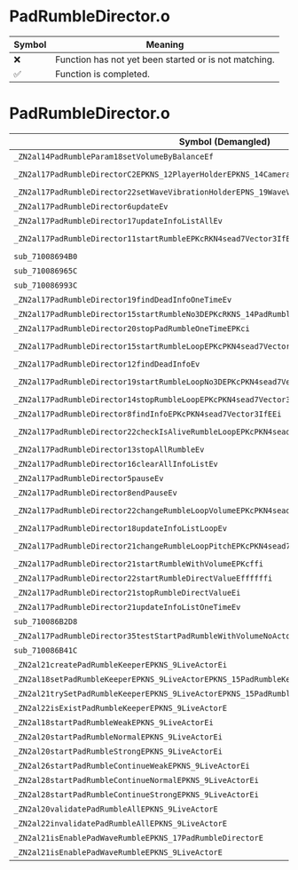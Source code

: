 # PadRumbleDirector.o
| Symbol | Meaning 
| ------------- | ------------- 
| :x: | Function has not yet been started or is not matching. 
| :white_check_mark: | Function is completed. 


# PadRumbleDirector.o
| Symbol (Demangled) | Symbol (Mangled) | Decompiled? |
| ------------- |  ------------- | ------------- |
| `_ZN2al14PadRumbleParam18setVolumeByBalanceEf` | `al::PadRumbleParam::setVolumeByBalance(float)` | :white_check_mark: |
| `_ZN2al17PadRumbleDirectorC2EPKNS_12PlayerHolderEPKNS_14CameraDirectorE` | `al::PadRumbleDirector::PadRumbleDirector(al::PlayerHolder const*,al::CameraDirector const*)` | :white_check_mark: |
| `_ZN2al17PadRumbleDirector22setWaveVibrationHolderEPNS_19WaveVibrationHolderE` | `al::PadRumbleDirector::setWaveVibrationHolder(al::WaveVibrationHolder *)` | :white_check_mark: |
| `_ZN2al17PadRumbleDirector6updateEv` | `al::PadRumbleDirector::update(void)` | :white_check_mark: |
| `_ZN2al17PadRumbleDirector17updateInfoListAllEv` | `al::PadRumbleDirector::updateInfoListAll(void)` | :white_check_mark: |
| `_ZN2al17PadRumbleDirector11startRumbleEPKcRKN4sead7Vector3IfEERKNS_14PadRumbleParamEi` | `al::PadRumbleDirector::startRumble(char const*,sead::Vector3<float> const&,al::PadRumbleParam const&,int)` | :white_check_mark: |
| `sub_71008694B0` | `` | :white_check_mark: |
| `sub_710086965C` | `` | :white_check_mark: |
| `sub_710086993C` | `` | :white_check_mark: |
| `_ZN2al17PadRumbleDirector19findDeadInfoOneTimeEv` | `al::PadRumbleDirector::findDeadInfoOneTime(void)` | :white_check_mark: |
| `_ZN2al17PadRumbleDirector15startRumbleNo3DEPKcRKNS_14PadRumbleParamEi` | `al::PadRumbleDirector::startRumbleNo3D(char const*,al::PadRumbleParam const&,int)` | :white_check_mark: |
| `_ZN2al17PadRumbleDirector20stopPadRumbleOneTimeEPKci` | `al::PadRumbleDirector::stopPadRumbleOneTime(char const*,int)` | :white_check_mark: |
| `_ZN2al17PadRumbleDirector15startRumbleLoopEPKcPKN4sead7Vector3IfEERKNS_14PadRumbleParamEi` | `al::PadRumbleDirector::startRumbleLoop(char const*,sead::Vector3<float> const*,al::PadRumbleParam const&,int)` | :white_check_mark: |
| `_ZN2al17PadRumbleDirector12findDeadInfoEv` | `al::PadRumbleDirector::findDeadInfo(void)` | :white_check_mark: |
| `_ZN2al17PadRumbleDirector19startRumbleLoopNo3DEPKcPKN4sead7Vector3IfEERKNS_14PadRumbleParamEi` | `al::PadRumbleDirector::startRumbleLoopNo3D(char const*,sead::Vector3<float> const*,al::PadRumbleParam const&,int)` | :white_check_mark: |
| `_ZN2al17PadRumbleDirector14stopRumbleLoopEPKcPKN4sead7Vector3IfEEi` | `al::PadRumbleDirector::stopRumbleLoop(char const*,sead::Vector3<float> const*,int)` | :white_check_mark: |
| `_ZN2al17PadRumbleDirector8findInfoEPKcPKN4sead7Vector3IfEEi` | `al::PadRumbleDirector::findInfo(char const*,sead::Vector3<float> const*,int)` | :white_check_mark: |
| `_ZN2al17PadRumbleDirector22checkIsAliveRumbleLoopEPKcPKN4sead7Vector3IfEEi` | `al::PadRumbleDirector::checkIsAliveRumbleLoop(char const*,sead::Vector3<float> const*,int)` | :white_check_mark: |
| `_ZN2al17PadRumbleDirector13stopAllRumbleEv` | `al::PadRumbleDirector::stopAllRumble(void)` | :white_check_mark: |
| `_ZN2al17PadRumbleDirector16clearAllInfoListEv` | `al::PadRumbleDirector::clearAllInfoList(void)` | :white_check_mark: |
| `_ZN2al17PadRumbleDirector5pauseEv` | `al::PadRumbleDirector::pause(void)` | :white_check_mark: |
| `_ZN2al17PadRumbleDirector8endPauseEv` | `al::PadRumbleDirector::endPause(void)` | :white_check_mark: |
| `_ZN2al17PadRumbleDirector22changeRumbleLoopVolumeEPKcPKN4sead7Vector3IfEEffi` | `al::PadRumbleDirector::changeRumbleLoopVolume(char const*,sead::Vector3<float> const*,float,float,int)` | :white_check_mark: |
| `_ZN2al17PadRumbleDirector18updateInfoListLoopEv` | `al::PadRumbleDirector::updateInfoListLoop(void)` | :white_check_mark: |
| `_ZN2al17PadRumbleDirector21changeRumbleLoopPitchEPKcPKN4sead7Vector3IfEEffi` | `al::PadRumbleDirector::changeRumbleLoopPitch(char const*,sead::Vector3<float> const*,float,float,int)` | :white_check_mark: |
| `_ZN2al17PadRumbleDirector21startRumbleWithVolumeEPKcffi` | `al::PadRumbleDirector::startRumbleWithVolume(char const*,float,float,int)` | :white_check_mark: |
| `_ZN2al17PadRumbleDirector22startRumbleDirectValueEffffffi` | `al::PadRumbleDirector::startRumbleDirectValue(float,float,float,float,float,float,int)` | :white_check_mark: |
| `_ZN2al17PadRumbleDirector21stopRumbleDirectValueEi` | `al::PadRumbleDirector::stopRumbleDirectValue(int)` | :white_check_mark: |
| `_ZN2al17PadRumbleDirector21updateInfoListOneTimeEv` | `al::PadRumbleDirector::updateInfoListOneTime(void)` | :white_check_mark: |
| `sub_710086B2D8` | `` | :white_check_mark: |
| `_ZN2al17PadRumbleDirector35testStartPadRumbleWithVolumeNoActorEPKcff` | `al::PadRumbleDirector::testStartPadRumbleWithVolumeNoActor(char const*,float,float)` | :white_check_mark: |
| `sub_710086B41C` | `` | :white_check_mark: |
| `_ZN2al21createPadRumbleKeeperEPKNS_9LiveActorEi` | `al::createPadRumbleKeeper(al::LiveActor const*,int)` | :white_check_mark: |
| `_ZN2al18setPadRumbleKeeperEPKNS_9LiveActorEPKNS_15PadRumbleKeeperE` | `al::setPadRumbleKeeper(al::LiveActor const*,al::PadRumbleKeeper const*)` | :white_check_mark: |
| `_ZN2al21trySetPadRumbleKeeperEPKNS_9LiveActorEPKNS_15PadRumbleKeeperE` | `al::trySetPadRumbleKeeper(al::LiveActor const*,al::PadRumbleKeeper const*)` | :white_check_mark: |
| `_ZN2al22isExistPadRumbleKeeperEPKNS_9LiveActorE` | `al::isExistPadRumbleKeeper(al::LiveActor const*)` | :white_check_mark: |
| `_ZN2al18startPadRumbleWeakEPKNS_9LiveActorEi` | `al::startPadRumbleWeak(al::LiveActor const*,int)` | :white_check_mark: |
| `_ZN2al20startPadRumbleNormalEPKNS_9LiveActorEi` | `al::startPadRumbleNormal(al::LiveActor const*,int)` | :white_check_mark: |
| `_ZN2al20startPadRumbleStrongEPKNS_9LiveActorEi` | `al::startPadRumbleStrong(al::LiveActor const*,int)` | :white_check_mark: |
| `_ZN2al26startPadRumbleContinueWeakEPKNS_9LiveActorEi` | `al::startPadRumbleContinueWeak(al::LiveActor const*,int)` | :white_check_mark: |
| `_ZN2al28startPadRumbleContinueNormalEPKNS_9LiveActorEi` | `al::startPadRumbleContinueNormal(al::LiveActor const*,int)` | :white_check_mark: |
| `_ZN2al28startPadRumbleContinueStrongEPKNS_9LiveActorEi` | `al::startPadRumbleContinueStrong(al::LiveActor const*,int)` | :white_check_mark: |
| `_ZN2al20validatePadRumbleAllEPKNS_9LiveActorE` | `al::validatePadRumbleAll(al::LiveActor const*)` | :white_check_mark: |
| `_ZN2al22invalidatePadRumbleAllEPKNS_9LiveActorE` | `al::invalidatePadRumbleAll(al::LiveActor const*)` | :white_check_mark: |
| `_ZN2al21isEnablePadWaveRumbleEPKNS_17PadRumbleDirectorE` | `al::isEnablePadWaveRumble(al::PadRumbleDirector const*)` | :white_check_mark: |
| `_ZN2al21isEnablePadWaveRumbleEPKNS_9LiveActorE` | `al::isEnablePadWaveRumble(al::LiveActor const*)` | :white_check_mark: |
